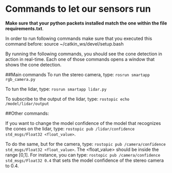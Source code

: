 # Commands to let our sensors run

**Make sure that your python packets installed match the one within the file requirements.txt**.

In order to run following commands make sure that you executed this command before: source ~/catkin_ws/devel/setup.bash

By running the following commands, you should see the cone detection in action in real-time. Each one of those commands opens a window that shows the cone detection.

##Main commands
To run the stereo camera, type: `rosrun smartapp rgb_camera.py`

To tun the lidar, type: `rosrun smartapp lidar.py`

To subscribe to the output of the lidar, type: `rostopic echo /model/lidar/output`

##Other commands:

If you want to change the model confidence of the model that recognizes the cones on the lidar, type: `rostopic pub /lidar/confidence std_msgs/Float32 <float_value>`.

To do the same, but for the camera, type: `rostopic pub /camera/confidence std_msgs/Float32 <float_value>`. The <float_value> should be inside the range [0,1].
For instance, you can type: `rostopic pub /camera/confidence std_msgs/Float32 0.4` that sets the model confidence of the stereo camera to 0.4.
